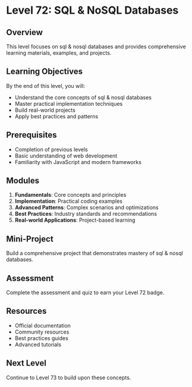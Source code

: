 # Level 72: SQL & NoSQL Databases

## Overview
This level focuses on sql & nosql databases and provides comprehensive learning materials, examples, and projects.

## Learning Objectives
By the end of this level, you will:
- Understand the core concepts of sql & nosql databases
- Master practical implementation techniques
- Build real-world projects
- Apply best practices and patterns

## Prerequisites
- Completion of previous levels
- Basic understanding of web development
- Familiarity with JavaScript and modern frameworks

## Modules
1. **Fundamentals**: Core concepts and principles
2. **Implementation**: Practical coding examples
3. **Advanced Patterns**: Complex scenarios and optimizations
4. **Best Practices**: Industry standards and recommendations
5. **Real-world Applications**: Project-based learning

## Mini-Project
Build a comprehensive project that demonstrates mastery of sql & nosql databases.

## Assessment
Complete the assessment and quiz to earn your Level 72 badge.

## Resources
- Official documentation
- Community resources
- Best practices guides
- Advanced tutorials

## Next Level
Continue to Level 73 to build upon these concepts.
